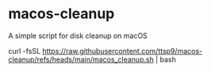 # macos-cleanup
A simple script for disk cleanup on macOS

curl -fsSL https://raw.githubusercontent.com/ttsp9/macos-cleanup/refs/heads/main/macos_cleanup.sh | bash
